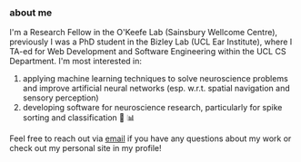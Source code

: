 ### about me <br>

I'm a Research Fellow in the O'Keefe Lab (Sainsbury Wellcome Centre), previously I was a PhD student in the Bizley Lab (UCL Ear Institute), where I TA-ed for Web Development and Software Engineering within the UCL CS Department. I'm most interested in: <br>
1. applying machine learning techniques to solve neuroscience problems and improve artificial neural networks (esp. w.r.t. spatial navigation and sensory perception)
2. developing software for neuroscience research, particularly for spike sorting and classification 🧠 📊

Feel free to reach out via [email](mailto:carla.griffiths.16@ucl.ac.uk) if you have any questions about my work or check out my personal site in my profile!


   

<!--
**carlacodes/carlacodes** is a ✨ _special_ ✨ repository because its `README.md` (this file) appears on your GitHub profile.

Here are some ideas to get you started:

- 🔭 I’m currently working on ...
- 🌱 I’m currently learning ...
- 👯 I’m looking to collaborate on ...
- 🤔 I’m looking for help with ...
- 💬 Ask me about ...
- 📫 How to reach me: ...
- 😄 Pronouns: ...
- ⚡ Fun fact: ...
-->
